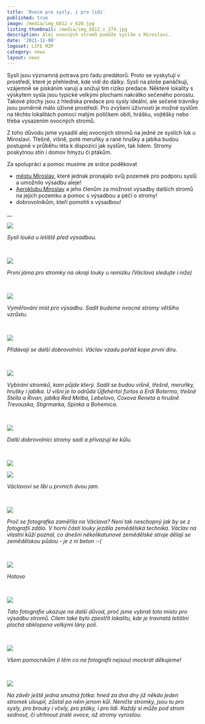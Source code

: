 ```yaml
---
title: 'Ovoce pro sysly, i pro lidi'
published: true
image: /media/img_6812_v_620.jpg
listing_thumbnail: /media/img_6812_v_274.jpg
description: Alej ovocných stromů pomůže syslům v Miroslavi.
date: '2021-11-08'
logoset: LIFE MZP
category: news
layout: news
---
```



Sysli jsou významná potrava pro řadu predátorů. Proto se vyskytují v prostředí, které je přehledné, kde vidí do dálky. Sysli na ploše panáčkují, vzájemně se pískáním varují a snižují tím riziko predace. Některé lokality s výskytem sysla jsou typické velkými plochami nakrátko sečeného porostu. Takové plochy jsou z hlediska predace pro sysly ideální, ale sečené trávníky jsou poměrně málo úživné prostředí. Pro zvýšení úživnosti je možné syslům na těchto lokalitách pomoci malým políčkem obilí, hrášku, vojtěšky nebo třeba vysazením ovocných stromů. 

Z toho důvodu jsme vysadili alej ovocných stromů na jedné ze syslích luk u Miroslavi. Třešně, višně, poté meruňky a rané hrušky a jablka budou postupně v průběhu léta k dispozici jak syslům, tak lidem. Stromy poskytnou stín i domov hmyzu či ptákům. 

Za spolupráci a pomoc musíme ze srdce poděkovat 

* [městu Miroslav](https://www.mesto-miroslav.cz/), které jednak pronajalo svůj pozemek pro podporu syslů a umožnilo výsadbu aleje!
* [Aeroklubu Miroslav](https://aeroklub-miroslav.webnode.cz/) a jeho členům za možnost výsadby dalších stromů na jejich pozemku a pomoc s výsadbou a péčí o stromy!
* dobrovolníkům, kteří pomohli s výsadbou!

__

![](/media/p5044455.jpg)

_Syslí louka u letiště před výsadbou._ 

<br/>

![](/media/img_6646.jpg)

_První jáma pro stromky na okraji louky u remízku (Václava sledujte i níže)_

<br/>

![](/media/img_6647.jpg)

_Vyměřování míst pro výsadbu. Sadit budeme ovocné stromy většího vzrůstu._ 

<br/>

![](/media/img_6775.jpg)

_Přidávají se další dobrovolníci. Václav vzadu pořád kope první díru._

<br/>

![](/media/img_6782.jpg)

_Vybírání stromků, kam půjde který. Sadit se budou višně, třešně, meruňky, hrušky i jablka._ _U višní je to odrůda Újfehértoi furtos a Erdi Botermo, třešně Stella a Rivan, jablka Red Melba, Lebelovo, Coxova Reneta a hrušně Trevouska, Stigrmarka, Spinka a Bohemica._

<br/>

![](/media/img_7031.jpg)

_Další dobrovolníci stromy sadí a přivazují ke kůlu._

<br/>

![](/media/img_6836.jpg)

![](/media/img_6745.jpg)

_Václavovi se líbí u prvních dvou jam._

<br/>

![](/media/img_6805.jpg)

_Proč se fotografka zaměřila na Václava? Není tak neschopný jak by se z fotografií zdálo. V horní části louky jezdila zemědělská technika. Václav na vlastní kůži poznal, co dnešní několikatunové zemědělské stroje dělají se zemědělskou půdou - je z ní beton :-(_

<br/>

![](/media/img_7163.jpg)

_Hotovo_

<br/>

![](/media/img_7186.jpg)

_Tato fotografie ukazuje na další důvod, proč jsme vybrali toto místo pro výsadbu stromů. Cílem také bylo zpestřit lokalitu, kde je travnatá letištní plocha obklopena velkými lány polí._ 

<br/>

![](/media/img_7009.jpg)

_Všem pomocníkům (i těm co na fotografii nejsou) mockrát děkujeme!_

<br/>

![](/media/img_7171.jpg)

_Na závěr ještě jedna smutná fotka: hned za dva dny již někdo jeden stromek uloupil, zůstal po něm jenom kůl. Neničte stromky, jsou tu pro sysly, pro brouky i včely, pro ptáky, i pro lidi. Každý si může pod strom sednout, či utrhnout zralé ovoce, až stromy vyrostou._
